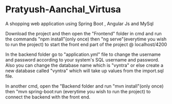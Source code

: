 # Pratyush-Aanchal_Virtusa

A shopping web application using Spring Boot , Angular Js and MySql

Download the project and then open the "Frontend" folder in cmd and run the commands "npm install"(only once) then "ng serve"(everytime you wish to run the project) to start the front end part of the project @ localhost/4200

In the backend folder go to "application.yml" file to change the username and password according to your system's SQL username and password. Also you can change the database name which is "vyntra" or else create a new database called "vyntra" which will take up values from the import.sql file.

In another cmd, open the "Backend folder and run "mvn install"(only once) then "mvn spring-boot:run (everytime you wish to run the project) to connect the backend with the front end.
